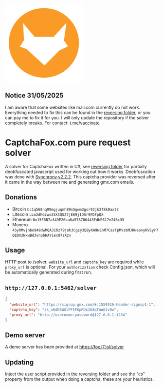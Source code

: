![logo](https://github.com/1xKvSUbAg1xJx9KutZW1lzrdGImI3CaW/CaptchaFox-Solver/blob/master/logo.png?raw=true)

## Notice 31/05/2025
I am aware that some websites like mail.com currently do not work. Everything needed to fix this can be found in the [reversing folder](Reversing/), or you can pay me to fix it for you. I will only update the repository if the solver completely breaks. For contact: [t.me/vaccinate](https://t.me/Vaccinate) 

# CaptchaFox.com pure request solver
A solver for CaptchaFox written in C#, see [reversing folder](Reversing/) for partially deobfuscated javascript used for working out how it works. Deobfuscation was done with [Synchrony v2.2.2](https://deobfuscate.relative.im/). This captcha provider was reversed after it came in the way between me and generating gmx.com emails.

## Donations
* Bitcoin `bc1q568nq99mgjuqmh89x5gwm3gsr93jk3f8k0axt7`
* Litecoin `LLo2dhGzwv35X5QSZ7jE69j1DSr9FDfpQX`
* Ethereum `0x15F8B7a349E20ca8a578706443EdbE617e246c35`
* Monero  `45yRMvjnbo948dwMQAJ1hz79johJCgzy3QByXA9NEnM7CasTpMVsbMJKNaovyKVSyr7QEDX2NkwBd3vnpbHAYiec87zXzv`

## Usage
HTTP post to /solver, `website_url` and `captcha_key` are required while `proxy_url` is optional. For your `authorization` check Config.json, which will be automatically generated during first run.
## `http://127.0.0.1:5462/solver`
```json
{
  "website_url": "https://signup.gmx.com/#.1559516-header-signup1-1",
  "captcha_key": "sk_vKdD8WGlPF5FKpRDs1U4qTuu6Jv0w",
  "proxy_url": "http://username:password@127.0.0.1:1234"
}
```

## Demo server
A demo server has been provided at https://fox.l7.lol/solver

## Updating
Inject the [user script provided in the reversing folder](Reversing/_userscript_interceptor.js) and see the "cs" property from the output when doing a captcha, these are your heuristics.

